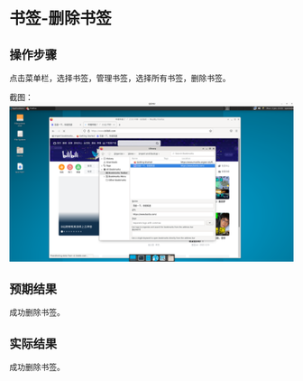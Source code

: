 # 书签-删除书签

## 操作步骤

点击菜单栏，选择书签，管理书签，选择所有书签，删除书签。


截图：![](./img/书签-删除书签-1.png)

## 预期结果

成功删除书签。

## 实际结果

成功删除书签。

